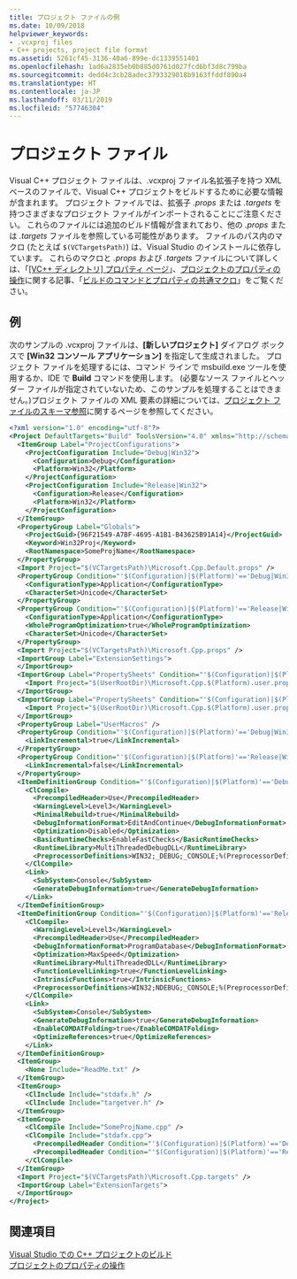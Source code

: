```yaml
---
title: プロジェクト ファイルの例
ms.date: 10/09/2018
helpviewer_keywords:
- .vcxproj files
- C++ projects, project file format
ms.assetid: 5261cf45-3136-40a6-899e-dc1339551401
ms.openlocfilehash: 1ad6a2835eb0b885d0761d027fcd6bf3d8c799ba
ms.sourcegitcommit: dedd4c3cb28adec3793329018b9163ffddf890a4
ms.translationtype: HT
ms.contentlocale: ja-JP
ms.lasthandoff: 03/11/2019
ms.locfileid: "57746304"
---
```

# <a name="project-files"></a>プロジェクト ファイル

Visual C++ プロジェクト ファイルは、.vcxproj ファイル名拡張子を持つ XML ベースのファイルで、Visual C++ プロジェクトをビルドするために必要な情報が含まれます。 プロジェクト ファイルでは、拡張子 *.props* または *.targets* を持つさまざまなプロジェクト ファイルがインポートされることにご注意ください。 これらのファイルには追加のビルド情報が含まれており、他の *.props* または *.targets* ファイルを参照している可能性があります。 ファイルのパス内のマクロ (たとえば `$(VCTargetsPath)`) は、Visual Studio のインストールに依存しています。 これらのマクロと *.props* および *.targets* ファイルについて詳しくは、「[[VC++ ディレクトリ] プロパティ ページ](vcpp-directories-property-page.md)」、[プロジェクトのプロパティの操作](working-with-project-properties.md#bkmkPropertiesVersusMacros)に関する記事、「[ビルドのコマンドとプロパティの共通マクロ](common-macros-for-build-commands-and-properties.md)」をご覧ください。

## <a name="example"></a>例

次のサンプルの .vcxproj ファイルは、**[新しいプロジェクト]** ダイアログ ボックスで **[Win32 コンソール アプリケーション]** を指定して生成されました。 プロジェクト ファイルを処理するには、コマンド ラインで msbuild.exe ツールを使用するか、IDE で **Build** コマンドを使用します。 (必要なソース ファイルとヘッダー ファイルが指定されていないため、このサンプルを処理することはできません。)プロジェクト ファイルの XML 要素の詳細については、[プロジェクト ファイルのスキーマ参照](/visualstudio/msbuild/msbuild-project-file-schema-reference)に関するページを参照してください。

```xml
<?xml version="1.0" encoding="utf-8"?>
<Project DefaultTargets="Build" ToolsVersion="4.0" xmlns="http://schemas.microsoft.com/developer/msbuild/2003">
  <ItemGroup Label="ProjectConfigurations">
    <ProjectConfiguration Include="Debug|Win32">
      <Configuration>Debug</Configuration>
      <Platform>Win32</Platform>
    </ProjectConfiguration>
    <ProjectConfiguration Include="Release|Win32">
      <Configuration>Release</Configuration>
      <Platform>Win32</Platform>
    </ProjectConfiguration>
  </ItemGroup>
  <PropertyGroup Label="Globals">
    <ProjectGuid>{96F21549-A7BF-4695-A1B1-B43625B91A14}</ProjectGuid>
    <Keyword>Win32Proj</Keyword>
    <RootNamespace>SomeProjName</RootNamespace>
  </PropertyGroup>
  <Import Project="$(VCTargetsPath)\Microsoft.Cpp.Default.props" />
  <PropertyGroup Condition="'$(Configuration)|$(Platform)'=='Debug|Win32'" Label="Configuration">
    <ConfigurationType>Application</ConfigurationType>
    <CharacterSet>Unicode</CharacterSet>
  </PropertyGroup>
  <PropertyGroup Condition="'$(Configuration)|$(Platform)'=='Release|Win32'" Label="Configuration">
    <ConfigurationType>Application</ConfigurationType>
    <WholeProgramOptimization>true</WholeProgramOptimization>
    <CharacterSet>Unicode</CharacterSet>
  </PropertyGroup>
  <Import Project="$(VCTargetsPath)\Microsoft.Cpp.props" />
  <ImportGroup Label="ExtensionSettings">
  </ImportGroup>
  <ImportGroup Label="PropertySheets" Condition="'$(Configuration)|$(Platform)'=='Debug|Win32'">
    <Import Project="$(UserRootDir)\Microsoft.Cpp.$(Platform).user.props" Condition="exists('$(UserRootDir)\Microsoft.Cpp.$(Platform).user.props')" Label="LocalAppDataPlatform" />
  </ImportGroup>
  <ImportGroup Label="PropertySheets" Condition="'$(Configuration)|$(Platform)'=='Release|Win32'">
    <Import Project="$(UserRootDir)\Microsoft.Cpp.$(Platform).user.props" Condition="exists('$(UserRootDir)\Microsoft.Cpp.$(Platform).user.props')" Label="LocalAppDataPlatform" />
  </ImportGroup>
  <PropertyGroup Label="UserMacros" />
  <PropertyGroup Condition="'$(Configuration)|$(Platform)'=='Debug|Win32'">
    <LinkIncremental>true</LinkIncremental>
  </PropertyGroup>
  <PropertyGroup Condition="'$(Configuration)|$(Platform)'=='Release|Win32'">
    <LinkIncremental>false</LinkIncremental>
  </PropertyGroup>
  <ItemDefinitionGroup Condition="'$(Configuration)|$(Platform)'=='Debug|Win32'">
    <ClCompile>
      <PrecompiledHeader>Use</PrecompiledHeader>
      <WarningLevel>Level3</WarningLevel>
      <MinimalRebuild>true</MinimalRebuild>
      <DebugInformationFormat>EditAndContinue</DebugInformationFormat>
      <Optimization>Disabled</Optimization>
      <BasicRuntimeChecks>EnableFastChecks</BasicRuntimeChecks>
      <RuntimeLibrary>MultiThreadedDebugDLL</RuntimeLibrary>
      <PreprocessorDefinitions>WIN32;_DEBUG;_CONSOLE;%(PreprocessorDefinitions)</PreprocessorDefinitions>
    </ClCompile>
    <Link>
      <SubSystem>Console</SubSystem>
      <GenerateDebugInformation>true</GenerateDebugInformation>
    </Link>
  </ItemDefinitionGroup>
  <ItemDefinitionGroup Condition="'$(Configuration)|$(Platform)'=='Release|Win32'">
    <ClCompile>
      <WarningLevel>Level3</WarningLevel>
      <PrecompiledHeader>Use</PrecompiledHeader>
      <DebugInformationFormat>ProgramDatabase</DebugInformationFormat>
      <Optimization>MaxSpeed</Optimization>
      <RuntimeLibrary>MultiThreadedDLL</RuntimeLibrary>
      <FunctionLevelLinking>true</FunctionLevelLinking>
      <IntrinsicFunctions>true</IntrinsicFunctions>
      <PreprocessorDefinitions>WIN32;NDEBUG;_CONSOLE;%(PreprocessorDefinitions)</PreprocessorDefinitions>
    </ClCompile>
    <Link>
      <SubSystem>Console</SubSystem>
      <GenerateDebugInformation>true</GenerateDebugInformation>
      <EnableCOMDATFolding>true</EnableCOMDATFolding>
      <OptimizeReferences>true</OptimizeReferences>
    </Link>
  </ItemDefinitionGroup>
  <ItemGroup>
    <None Include="ReadMe.txt" />
  </ItemGroup>
  <ItemGroup>
    <ClInclude Include="stdafx.h" />
    <ClInclude Include="targetver.h" />
  </ItemGroup>
  <ItemGroup>
    <ClCompile Include="SomeProjName.cpp" />
    <ClCompile Include="stdafx.cpp">
      <PrecompiledHeader Condition="'$(Configuration)|$(Platform)'=='Debug|Win32'">Create</PrecompiledHeader>
      <PrecompiledHeader Condition="'$(Configuration)|$(Platform)'=='Release|Win32'">Create</PrecompiledHeader>
    </ClCompile>
  </ItemGroup>
  <Import Project="$(VCTargetsPath)\Microsoft.Cpp.targets" />
  <ImportGroup Label="ExtensionTargets">
  </ImportGroup>
</Project>
```

## <a name="see-also"></a>関連項目

[Visual Studio での C++ プロジェクトのビルド](../ide/building-cpp-projects-in-visual-studio.md)<br>
[プロジェクトのプロパティの操作](../ide/working-with-project-properties.md)
